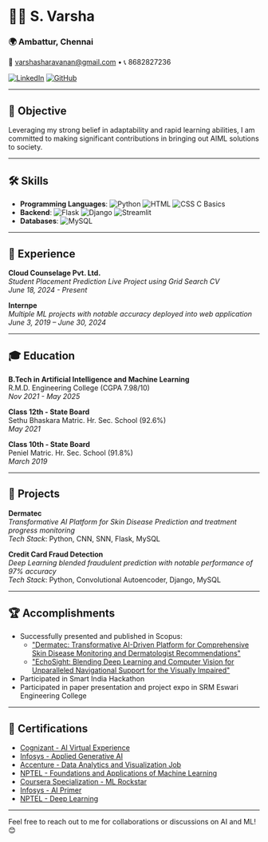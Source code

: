 # 👩‍💻 S. Varsha

### 🌍 Ambattur, Chennai

📧 [varshasharavanan@gmail.com](mailto:varshasharavanan@gmail.com) • 📞 8682827236

[![LinkedIn](https://img.shields.io/badge/LinkedIn-Profile-blue?logo=linkedin)](http://www.linkedin.com/in/varsha-s-85220124b) 
[![GitHub](https://img.shields.io/badge/GitHub-Profile-black?logo=github)](https://github.com/Varsha20052004) 

---

## 🌟 Objective

Leveraging my strong belief in adaptability and rapid learning abilities, I am committed to making significant contributions in bringing out AIML solutions to society.

---

## 🛠️ Skills

- **Programming Languages**: ![Python](https://img.shields.io/badge/-Python-3776AB?logo=python) ![HTML](https://img.shields.io/badge/-HTML-E34F26?logo=html5) ![CSS](https://img.shields.io/badge/-CSS-1572B6?logo=css3) C Basics
- **Backend**: ![Flask](https://img.shields.io/badge/-Flask-000000?logo=flask) ![Django](https://img.shields.io/badge/-Django-092E20?logo=django) ![Streamlit](https://img.shields.io/badge/-Streamlit-FF4B4B?logo=streamlit)
- **Databases**: ![MySQL](https://img.shields.io/badge/-MySQL-4479A1?logo=mysql)

---

## 💼 Experience

**Cloud Counselage Pvt. Ltd.**  
_Student Placement Prediction Live Project using Grid Search CV_  
*June 18, 2024 - Present*

**Internpe**  
_Multiple ML projects with notable accuracy deployed into web application_  
*June 3, 2019 – June 30, 2024*

---

## 🎓 Education

**B.Tech in Artificial Intelligence and Machine Learning**  
R.M.D. Engineering College (CGPA 7.98/10)  
_Nov 2021 - May 2025_

**Class 12th - State Board**  
Sethu Bhaskara Matric. Hr. Sec. School (92.6%)  
_May 2021_

**Class 10th - State Board**  
Peniel Matric. Hr. Sec. School (91.8%)  
_March 2019_

---

## 📂 Projects

**Dermatec**  
_Transformative AI Platform for Skin Disease Prediction and treatment progress monitoring_  
_Tech Stack_: Python, CNN, SNN, Flask, MySQL

**Credit Card Fraud Detection**  
_Deep Learning blended fraudulent prediction with notable performance of 97% accuracy_  
_Tech Stack_: Python, Convolutional Autoencoder, Django, MySQL

---

## 🏆 Accomplishments

- Successfully presented and published in Scopus: 
  - ["Dermatec: Transformative AI-Driven Platform for Comprehensive Skin Disease Monitoring and Dermatologist Recommendations"](https://ieeexplore.ieee.org/document/10481923)
  - ["EchoSight: Blending Deep Learning and Computer Vision for Unparalleled Navigational Support for the Visually Impaired"](https://ieeexplore.ieee.org/document/10481860)
- Participated in Smart India Hackathon
- Participated in paper presentation and project expo in SRM Eswari Engineering College

---

## 📜 Certifications

- [Cognizant - AI Virtual Experience](https://forage-uploads-prod.s3.amazonaws.com/completion-certificates/Cognizant/5N2ygyhzMWjKQmgCK_Cognizant_HPEohnqPrKoprzBXN_1689050876839_completion_certificate.pdf)
- [Infosys - Applied Generative AI](https://forage-uploads-prod.s3.amazonaws.com/completion-certificates/Infosys/5N2ygyhzMWjKQmgCK_Infosys_HPEohnqPrKoprzBXN_1689050876839_completion_certificate.pdf)
- [Accenture - Data Analytics and Visualization Job](https://forage-uploads-prod.s3.amazonaws.com/completion-certificates/Accenture%20North%20America/hzmoNKtzvAzXsEqx8_Accenture%20North%20America_HPEohnqPrKoprzBXN_1689921694062_completion_certificate.pdf)
- [NPTEL - Foundations and Applications of Machine Learning](https://nptel.ac.in/courses/106/105/106105152/)
- [Coursera Specialization - ML Rockstar](https://www.coursera.org/account/accomplishments/specialization/F4E3L5PF56DJ)
- [Infosys - AI Primer](https://forage-uploads-prod.s3.amazonaws.com/completion-certificates/Infosys/5N2ygyhzMWjKQmgCK_Infosys_HPEohnqPrKoprzBXN_1689050876839_completion_certificate.pdf)
- [NPTEL - Deep Learning](https://nptel.ac.in/courses/106/106/106106213/)

---

Feel free to reach out to me for collaborations or discussions on AI and ML! 😊
